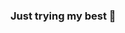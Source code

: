 ### Just trying my best 👋

<!--
**soryko/SoryKo** is a ✨ _special_ ✨ repository because its `README.md` (this file) appears on your GitHub profile.


##[![My GitHub Stats](https://github-readme-stats.vercel.app/api/?username=soryko&count_private=true&theme=tokyonight&showicons=true)]()
##[![My GitHub Language Stats](https://github-readme-stats.vercel.app/api/top-langs/?username=soryko&langs_count=5&theme=tokyonight)]()
